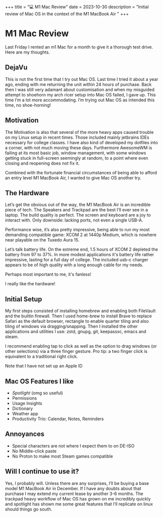 +++
title = "💻 M1 Mac Review"
date = 2023-10-30
description = "Initial review of Mac OS in the context of the M1 MacBook Air "
+++

# M1 Mac Review

Last Friday I rented an m1 Mac for a month to give it a thorough test drive.
Here are my thoughts.

## DejaVu

This is not the first time that I try out Mac OS.
Last time I tried it about a year ago, ending with me returning the unit within 24 hours of purchase.
Back then I was still very adamant about customisation and when my misguided attempt to shoehorn my arch ricer setup into Mac OS failed, I gave up.
This time I’m a lot more accommodating.
I’m trying out Mac OS as intended this time, no shoe-horning! 

## Motivation

The Motivation is also that several of the more heavy apps caused trouble on my Linux setup in recent times.
Those included mainly jetbrains IDEs necessary for college classes.
I have also kind of developed my dotfiles into a corner, with not much moving these days.
Furthermore AwesomeWM is failing at its most basic job, window management, with some windows getting stuck in full-screen seemingly at random, to a point where even closing and reopening does not fix it.

Combined with the fortunate financial circumstances of being able to afford an entry level M1 MacBook Air, I wanted to give Mac OS  another try.

## The Hardware

Let’s get the obvious out of the way, the M1 MacBook Air is an incredible piece of tech.
The Speakers and Trackpad are the best I’ll ever see in a laptop.
The build quality is perfect.
The screen and keyboard are a joy to interact with.
Only downside: lacking ports, not even a single USB-A.

Performance wise, it’s also pretty impressive, being able to run my most demanding compatible game: XCOM 2 at 1440p Medium, which is nowhere near playable on the Tuxedo Aura 15.

Let’s talk battery life. On the extreme end, 1.5 hours of XCOM 2 depleted the battery from 97 to 37%.
In more modest applications it's battery life rather impressive, lasting for a full day of college.
The included usb-c charger appears to be of high quality with a long enough cable for my needs.

Perhaps most important to me, it's fanless!

I really like the hardware!

## Initial Setup

My first steps consisted of installing homebrew and enabling both FileVault and the builtin firewall.
Then I used home-brew to install Brave to replace Safari as the default browser, rectangle to enable quarter tiling and also tiling of windows via dragging/snapping.
Then I installed the other applications and utilities I use: zstd, gnupg, git, keepassxc, emacs and steam.

I recommend enabling tap to click as well as the option to drag windows (or other selections) via a three finger gesture.
Pro tip: a two finger click is equivalent to a traditional right click.

Note that I have not set up an Apple ID

## Mac OS Features I like
- *Spotlight* (omg so useful)
- Permissions
- Usage Insights
- Dictionary
- Weather app
- Productivity Trio: Calendar, Notes, Reminders

## Annoyances
- Special characters are not where I expect them to on DE-ISO
- No Middle-click paste
- No Proton to make most Steam games compatible

## Will I continue to use it?

Yes, I probably will.
Unless there are any surprises, I’ll be buying a base model M1 MacBook Air in December.
If I have any doubts about that purchase I may extend my current lease by another 3-6 months.
The trackpad heavy workflow of Mac OS has grown on me incredibly quickly and spotlight has shown me some great features that I’ll replicate on linux should things go south.
